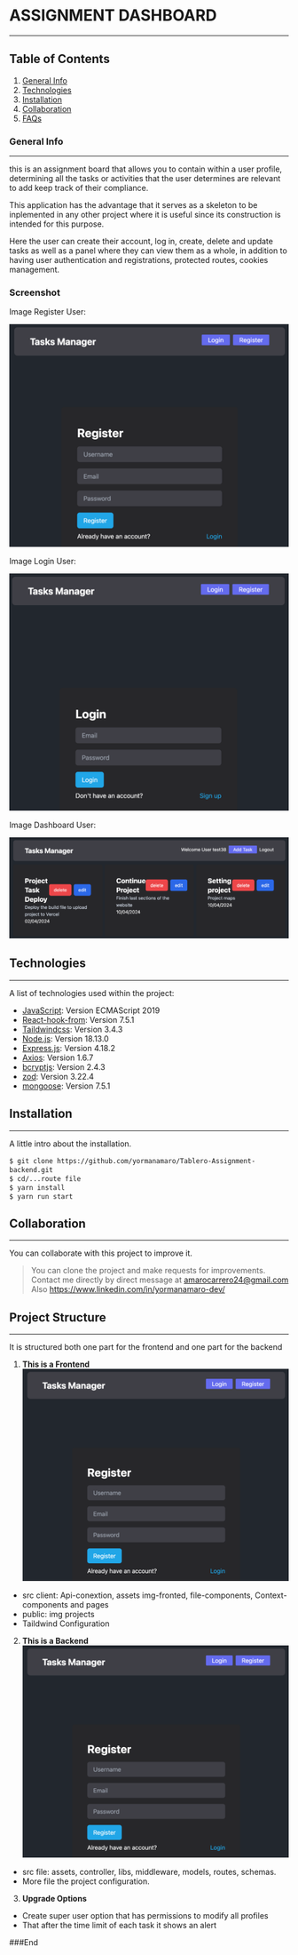 # ASSIGNMENT DASHBOARD
***
## Table of Contents
1. [General Info](#general-info)
2. [Technologies](#technologies)
3. [Installation](#installation)
4. [Collaboration](#collaboration)
5. [FAQs](#faqs)
### General Info
***
this is an assignment board that allows you to contain within a user profile, determining all the tasks or activities that the user determines are relevant to add keep track of their compliance.

This application has the advantage that it serves as a skeleton to be inplemented in any other project where it is useful since its construction is intended for this purpose.

Here the user can create their account, log in, create, delete and update tasks as well as a panel where they can view them as a whole, in addition to having user authentication and registrations, protected routes, cookies management. 
### Screenshot
Image Register User:

![](https://github.com/yormanamaro/Tablero-Assignment-backend/blob/main/src/asset/Img1_readme.png)

Image Login User:

![](https://github.com/yormanamaro/Tablero-Assignment-backend/blob/main/src/asset/img2_readme.png)

Image Dashboard User:

![](https://github.com/yormanamaro/Tablero-Assignment-backend/blob/main/src/asset/img3_readme.png)

## Technologies
***
A list of technologies used within the project:
* [JavaScript](https://example.com): Version ECMAScript 2019
* [React-hook-from](https://example.com): Version 7.5.1
* [Taildwindcss](https://example.com): Version 3.4.3
* [Node.js](https://example.com): Version 18.13.0
* [Express.js](https://example.com): Version 4.18.2
* [Axios](https://example.com): Version 1.6.7
* [bcryptjs](https://example.com): Version 2.4.3
* [zod](https://example.com): Version 3.22.4
* [mongoose](https://example.com): Version 7.5.1
## Installation
***
A little intro about the installation. 
```
$ git clone https://github.com/yormanamaro/Tablero-Assignment-backend.git
$ cd/...route file
$ yarn install
$ yarn run start
```
## Collaboration
***
You can collaborate with this project to improve it.
> You can clone the project and make requests for improvements. 
> Contact me directly by direct message at amarocarrero24@gmail.com
> Also https://www.linkedin.com/in/yormanamaro-dev/
## Project Structure
***
It is structured both one part for the frontend and one part for the backend
1. **This is a Frontend**
 ![](https://github.com/yormanamaro/Tablero-Assignment-backend/blob/main/src/asset/Img1_readme.png)
* src client: Api-conextion, assets img-fronted, file-components, Context-components and pages  
* public: img projects
* Taildwind Configuration
2. __This is a Backend__ 
 ![](https://github.com/yormanamaro/Tablero-Assignment-backend/blob/main/src/asset/Img1_readme.png)
* src file: assets, controller, libs, middleware, models, routes, schemas.
* More file the project configuration.
3. **Upgrade Options**
* Create super user option that has permissions to modify all profiles
* That after the time limit of each task it shows an alert

###End